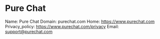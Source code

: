 
# Pure Chat

Name: Pure Chat
Domain: purechat.com
Home: https://www.purechat.com
Privacy_policy: https://www.purechat.com/privacy
Email: support@purechat.com
